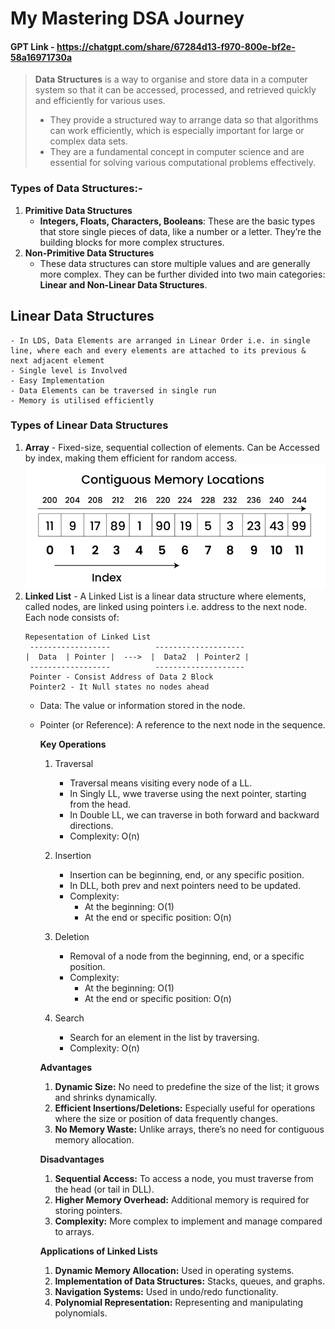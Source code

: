 # My Mastering DSA Journey

#### GPT Link - https://chatgpt.com/share/67284d13-f970-800e-bf2e-58a16971730a

> **Data Structures** is a way to organise and store data in a computer system so that it can be accessed, processed, and retrieved quickly and efficiently for various uses.
> - They provide a structured way to arrange data so that algorithms can work efficiently, which is especially important for large or complex data sets. 
> - They are a fundamental concept in computer science and are essential for solving various computational problems effectively.

### Types of Data Structures:-
1. **Primitive Data Structures**
    - **Integers, Floats, Characters, Booleans**: These are the basic types that store single pieces of data, like a number or a letter. They’re the building blocks for more complex structures.
2. **Non-Primitive Data Structures**
    - These data structures can store multiple values and are generally more complex. They can be further divided into two main categories: **Linear and Non-Linear Data Structures**.

## Linear Data Structures
	- In LDS, Data Elements are arranged in Linear Order i.e. in single line, where each and every elements are attached to its previous & next adjacent element 
    - Single level is Involved 
    - Easy Implementation 
    - Data Elements can be traversed in single run 
    - Memory is utilised efficiently 

### Types of **Linear Data Structures**
1. **Array** - Fixed-size, sequential collection of elements.
	Can be Accessed by index, making them efficient for random access.
    ![Repesentaion of Array](/assets/representationOfArray.png)
2. **Linked List** - A Linked List is a linear data structure where elements, called nodes, are linked using pointers i.e. address to the next node. Each node consists of:
    ```
    Repesentation of Linked List
     ------------------          --------------------  
    |  Data  | Pointer |  --->  |  Data2  | Pointer2 |  
     ------------------          --------------------     
     Pointer - Consist Address of Data 2 Block 
     Pointer2 - It Null states no nodes ahead
    ```
    - Data: The value or information stored in the node.
    - Pointer (or Reference): A reference to the next node in the sequence.


        **Key Operations**

        1. Traversal
            - Traversal means visiting every node of a LL.
            - In Singly LL, wwe traverse using the next pointer, starting from the head.
            - In Double LL, we can traverse in both forward and backward directions.
            - Complexity: O(n)

        2. Insertion
            - Insertion can be beginning, end, or any specific position.
            - In DLL, both prev and next pointers need to be updated.
            - Complexity:
                - At the beginning: O(1)
                - At the end or specific position: O(n)
        3. Deletion
            - Removal of a node from the beginning, end, or a specific position.
            - Complexity:
                - At the beginning: O(1)
                - At the end or specific position: O(n)
        4. Search
            - Search for an element in the list by traversing.
            - Complexity: O(n)

        **Advantages**
        1. **Dynamic Size:** No need to predefine the size of the list; it grows and shrinks dynamically.
        2. **Efficient Insertions/Deletions:** Especially useful for operations where the size or position of data frequently changes.
        3. **No Memory Waste:** Unlike arrays, there’s no need for contiguous memory allocation.

        **Disadvantages**
        1. **Sequential Access:** To access a node, you must traverse from the head (or tail in DLL).
        2. **Higher Memory Overhead:** Additional memory is required for storing pointers.
        3. **Complexity:** More complex to implement and manage compared to arrays.

        **Applications of Linked Lists**
        1. **Dynamic Memory Allocation:** Used in operating systems.
        2. **Implementation of Data Structures:** Stacks, queues, and graphs.
        3. **Navigation Systems:** Used in undo/redo functionality.
        4. **Polynomial Representation:** Representing and manipulating polynomials.


